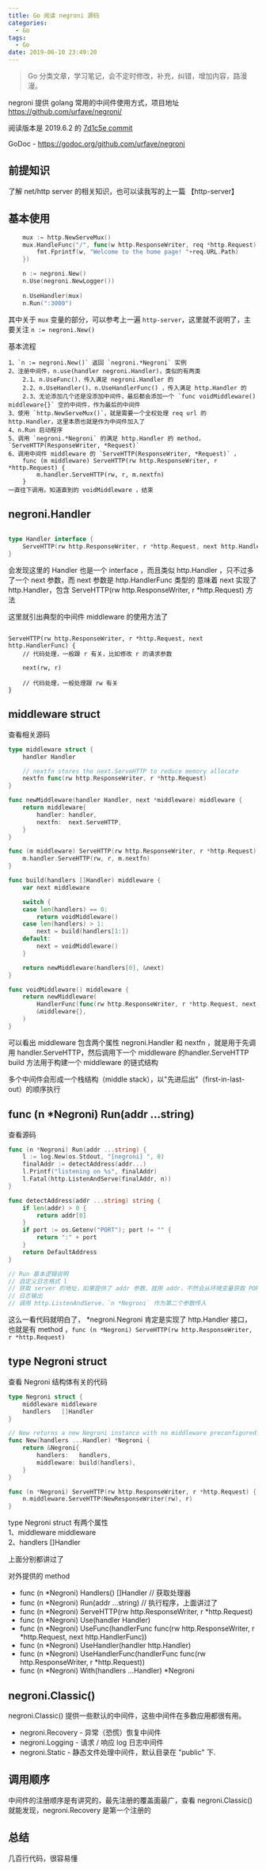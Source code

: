 ```yaml
---
title: Go 阅读 negroni 源码
categories:
  - Go
tags:
  - Go
date: 2019-06-10 23:49:20
---
```

> Go 分类文章，学习笔记，会不定时修改，补充，纠错，增加内容，路漫漫。


negroni 提供 golang 常用的中间件使用方式，项目地址 https://github.com/urfave/negroni/  

阅读版本是 2019.6.2 的 [7d1c5e commit](https://github.com/urfave/negroni/tree/7d1c5e0c31f98a3073127a273a4eb2f9690a715f)  

GoDoc - https://godoc.org/github.com/urfave/negroni

## 前提知识

了解 net/http server 的相关知识，也可以读我写的上一篇 【http-server】  

## 基本使用

```Go
	mux := http.NewServeMux()
	mux.HandleFunc("/", func(w http.ResponseWriter, req *http.Request) {
		fmt.Fprintf(w, "Welcome to the home page! "+req.URL.Path)
	})

	n := negroni.New()
	n.Use(negroni.NewLogger())
	
	n.UseHandler(mux)
	n.Run(":3000")
```

其中关于 `mux` 变量的部分，可以参考上一遍 `http-server`，这里就不说明了，主要关注 `n := negroni.New()`

<!-- more --> 

基本流程
```text
1、`n := negroni.New()` 返回 `negroni.*Negroni` 实例   
2、注册中间件，n.use(handler negroni.Handler)，类似的有两类  
    2.1、n.UseFunc()，传入满足 negroni.Handler 的  
    2.2、n.UseHandler()、n.UseHandlerFunc() ，传入满足 http.Handler 的  
    2.3、无论添加几个还是没添加中间件，最后都会添加一个 `func voidMiddleware() middleware{}` 空的中间件，作为最后的中间件     
3、使用 `http.NewServeMux()`，就是需要一个全权处理 req url 的 http.Handler，这里本质也就是作为中间件加入了   
4、n.Run 启动程序  
5、调用 `negroni.*Negroni` 的满足 http.Handler 的 method，`ServeHTTP(ResponseWriter, *Request)`  
6、调用中间件 middleware 的 `ServeHTTP(ResponseWriter, *Request)` ，
    func (m middleware) ServeHTTP(rw http.ResponseWriter, r *http.Request) { 
        m.handler.ServeHTTP(rw, r, m.nextfn) 
    } 
一直往下调用，知道直到的 voidMiddleware ，结束 

```

## negroni.Handler

```Go

type Handler interface {
	ServeHTTP(rw http.ResponseWriter, r *http.Request, next http.HandlerFunc)
}
```

会发现这里的 Handler 也是一个 interface ，而且类似 http.Handler ，只不过多了一个 next 参数，而 next 参数是 http.HandlerFunc 类型的 
意味着 next 实现了 http.Handler，包含 ServeHTTP(rw http.ResponseWriter, r *http.Request) 方法

这里就引出典型的中间件 middleware 的使用方法了

```text

ServeHTTP(rw http.ResponseWriter, r *http.Request, next http.HandlerFunc) {
    // 代码处理，一般跟 r 有关，比如修改 r 的请求参数
    
    next(rw, r)
    
    // 代码处理，一般处理跟 rw 有关
}

```

## middleware struct

查看相关源码

```Go
type middleware struct {
	handler Handler

	// nextfn stores the next.ServeHTTP to reduce memory allocate
	nextfn func(rw http.ResponseWriter, r *http.Request)
}

func newMiddleware(handler Handler, next *middleware) middleware {
	return middleware{
		handler: handler,
		nextfn:  next.ServeHTTP,
	}
}

func (m middleware) ServeHTTP(rw http.ResponseWriter, r *http.Request) {
	m.handler.ServeHTTP(rw, r, m.nextfn)
}

func build(handlers []Handler) middleware {
	var next middleware

	switch {
	case len(handlers) == 0:
		return voidMiddleware()
	case len(handlers) > 1:
		next = build(handlers[1:])
	default:
		next = voidMiddleware()
	}

	return newMiddleware(handlers[0], &next)
}

func voidMiddleware() middleware {
	return newMiddleware(
		HandlerFunc(func(rw http.ResponseWriter, r *http.Request, next http.HandlerFunc) {}),
		&middleware{},
	)
}

```


可以看出 middleware 包含两个属性 negroni.Handler 和 nextfn ，就是用于先调用 handler.ServeHTTP，然后调用下一个 middleware 的handler.ServeHTTP   
build 方法用于构建一个 middleware 的链式结构  

多个中间件会形成一个栈结构（middle stack），以"先进后出"（first-in-last-out）的顺序执行  


## func (n *Negroni) Run(addr ...string) 

查看源码

```Go
func (n *Negroni) Run(addr ...string) {
	l := log.New(os.Stdout, "[negroni] ", 0)
	finalAddr := detectAddress(addr...)
	l.Printf("listening on %s", finalAddr)
	l.Fatal(http.ListenAndServe(finalAddr, n))
}

func detectAddress(addr ...string) string {
	if len(addr) > 0 {
		return addr[0]
	}
	if port := os.Getenv("PORT"); port != "" {
		return ":" + port
	}
	return DefaultAddress
}

// Run 基本逻辑说明
// 自定义日志格式 l
// 获取 server 的地址，如果提供了 addr 参数，就用 addr，不然会从环境变量获取 PORT 使用，都没有的话就使用默认的 DefaultAddress = ":8080"  
// 日志输出
// 调用 http.ListenAndServe，`n *Negroni` 作为第二个参数传入
```

这么一看代码就明白了， *negroni.Negroni 肯定是实现了 http.Handler 接口，也就是有 method ，`func (n *Negroni) ServeHTTP(rw http.ResponseWriter, r *http.Request) `

## type Negroni struct 

查看 Negroni 结构体有关的代码

```Go
type Negroni struct {
	middleware middleware
	handlers   []Handler
}

// New returns a new Negroni instance with no middleware preconfigured.
func New(handlers ...Handler) *Negroni {
	return &Negroni{
		handlers:   handlers,
		middleware: build(handlers),
	}
}

func (n *Negroni) ServeHTTP(rw http.ResponseWriter, r *http.Request) {
	n.middleware.ServeHTTP(NewResponseWriter(rw), r)
}

```

type Negroni struct 有两个属性  
1、middleware middleware  
2、handlers   []Handler  

上面分别都讲过了 

对外提供的 method

- func (n *Negroni) Handlers() []Handler // 获取处理器
- func (n *Negroni) Run(addr ...string) // 执行程序，上面讲过了
- func (n *Negroni) ServeHTTP(rw http.ResponseWriter, r *http.Request) 
- func (n *Negroni) Use(handler Handler)
- func (n *Negroni) UseFunc(handlerFunc func(rw http.ResponseWriter, r *http.Request, next http.HandlerFunc))
- func (n *Negroni) UseHandler(handler http.Handler)
- func (n *Negroni) UseHandlerFunc(handlerFunc func(rw http.ResponseWriter, r *http.Request))
- func (n *Negroni) With(handlers ...Handler) *Negroni

## negroni.Classic()

negroni.Classic() 提供一些默认的中间件，这些中间件在多数应用都很有用。
- negroni.Recovery - 异常（恐慌）恢复中间件
- negroni.Logging - 请求 / 响应 log 日志中间件
- negroni.Static - 静态文件处理中间件，默认目录在 "public" 下.

## 调用顺序

中间件的注册顺序是有讲究的，最先注册的覆盖面最广，查看 negroni.Classic() 就能发现，negroni.Recovery 是第一个注册的

## 总结

几百行代码，很容易懂 
